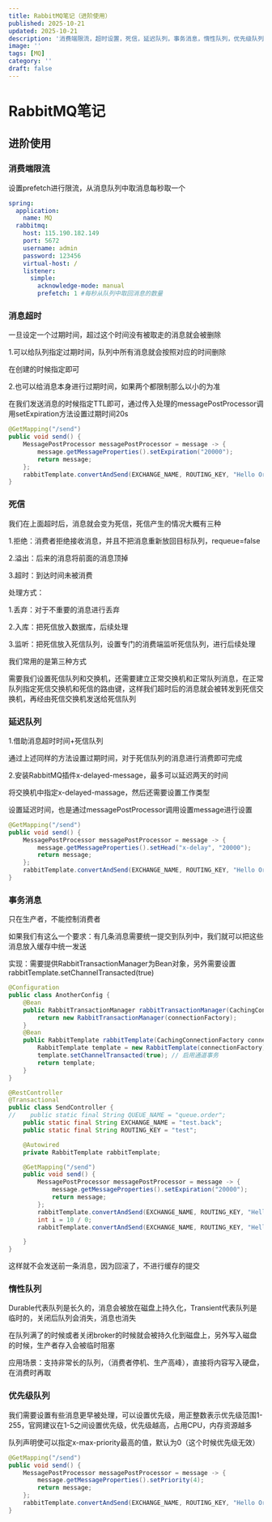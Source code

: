 ```yaml
---
title: RabbitMQ笔记（进阶使用）
published: 2025-10-21
updated: 2025-10-21
description: '消费端限流，超时设置，死信，延迟队列，事务消息，惰性队列，优先级队列群'
image: ''
tags: [MQ]
category: ''
draft: false 
---
```


# RabbitMQ笔记

## 进阶使用

### 消费端限流

设置prefetch进行限流，从消息队列中取消息每秒取一个

```yaml
spring:
  application:
    name: MQ
  rabbitmq:
    host: 115.190.182.149
    port: 5672
    username: admin
    password: 123456
    virtual-host: /
    listener:
      simple:
        acknowledge-mode: manual
        prefetch: 1 #每秒从队列中取回消息的数量
```

### 消息超时

一旦设定一个过期时间，超过这个时间没有被取走的消息就会被删除

1.可以给队列指定过期时间，队列中所有消息就会按照对应的时间删除

在创建的时候指定即可

2.也可以给消息本身进行过期时间，如果两个都限制那么以小的为准

在我们发送消息的时候指定TTL即可，通过传入处理的messagePostProcessor调用setExpiration方法设置过期时间20s

```java
@GetMapping("/send")
public void send() {
    MessagePostProcessor messagePostProcessor = message -> {
        message.getMessageProperties().setExpiration("20000");
        return message;
    };
    rabbitTemplate.convertAndSend(EXCHANGE_NAME, ROUTING_KEY, "Hello Order!", messagePostProcessor);
}
```



### 死信

我们在上面超时后，消息就会变为死信，死信产生的情况大概有三种

1.拒绝：消费者拒绝接收消息，并且不把消息重新放回目标队列，requeue=false

2.溢出：后来的消息将前面的消息顶掉

3.超时：到达时间未被消费

处理方式：

1.丢弃：对于不重要的消息进行丢弃

2.入库：把死信放入数据库，后续处理

3.监听：把死信放入死信队列，设置专门的消费端监听死信队列，进行后续处理

我们常用的是第三种方式

需要我们设置死信队列和交换机，还需要建立正常交换机和正常队列消息，在正常队列指定死信交换机和死信的路由键，这样我们超时后的消息就会被转发到死信交换机，再经由死信交换机发送给死信队列



### 延迟队列

1.借助消息超时时间+死信队列

通过上述同样的方法设置过期时间，对于死信队列的消息进行消费即可完成

2.安装RabbitMQ插件x-delayed-message，最多可以延迟两天的时间

将交换机中指定x-delayed-massage，然后还需要设置工作类型

设置延迟时间，也是通过messagePostProcessor调用设置message进行设置

```java
@GetMapping("/send")
public void send() {
    MessagePostProcessor messagePostProcessor = message -> {
        message.getMessageProperties().setHead("x-delay", "20000");
        return message;
    };
    rabbitTemplate.convertAndSend(EXCHANGE_NAME, ROUTING_KEY, "Hello Order!", messagePostProcessor);
}
```



### 事务消息

只在生产者，不能控制消费者

如果我们有这么一个要求：有几条消息需要统一提交到队列中，我们就可以把这些消息放入缓存中统一发送

实现：需要提供RabbitTransactionManager为Bean对象，另外需要设置rabbitTemplate.setChannelTransacted(true)

```java
@Configuration
public class AnotherConfig {
    @Bean
    public RabbitTransactionManager rabbitTransactionManager(CachingConnectionFactory connectionFactory) {
        return new RabbitTransactionManager(connectionFactory);
    }
    @Bean
    public RabbitTemplate rabbitTemplate(CachingConnectionFactory connectionFactory) {
        RabbitTemplate template = new RabbitTemplate(connectionFactory);
        template.setChannelTransacted(true); // 启用通道事务
        return template;
    }
}
```

```java
@RestController
@Transactional
public class SendController {
//    public static final String QUEUE_NAME = "queue.order";
    public static final String EXCHANGE_NAME = "test.back";
    public static final String ROUTING_KEY = "test";

    @Autowired
    private RabbitTemplate rabbitTemplate;

    @GetMapping("/send")
    public void send() {
        MessagePostProcessor messagePostProcessor = message -> {
            message.getMessageProperties().setExpiration("20000");
            return message;
        };
        rabbitTemplate.convertAndSend(EXCHANGE_NAME, ROUTING_KEY, "Hello Order!", messagePostProcessor);
        int i = 10 / 0;
        rabbitTemplate.convertAndSend(EXCHANGE_NAME, ROUTING_KEY, "Hello Order!", messagePostProcessor);

    }
}
```

这样就不会发送前一条消息，因为回滚了，不进行缓存的提交



### 惰性队列

Durable代表队列是长久的，消息会被放在磁盘上持久化，Transient代表队列是临时的，关闭后队列会消失，消息也消失

在队列满了的时候或者关闭broker的时候就会被持久化到磁盘上，另外写入磁盘的时候，生产者存入会被临时阻塞

应用场景：支持非常长的队列，（消费者停机、生产高峰），直接将内容写入硬盘，在消费时再取



### 优先级队列

我们需要设置有些消息更早被处理，可以设置优先级，用正整数表示优先级范围1-255，官网建议在1-5之间设置优先级，优先级越高，占用CPU，内存资源越多

队列声明使可以指定x-max-priority最高的值，默认为0（这个时候优先级无效）

```java
@GetMapping("/send")
public void send() {
    MessagePostProcessor messagePostProcessor = message -> {
        message.getMessageProperties().setPriority(4);
        return message;
    };
    rabbitTemplate.convertAndSend(EXCHANGE_NAME, ROUTING_KEY, "Hello Order!", messagePostProcessor);
}
```
